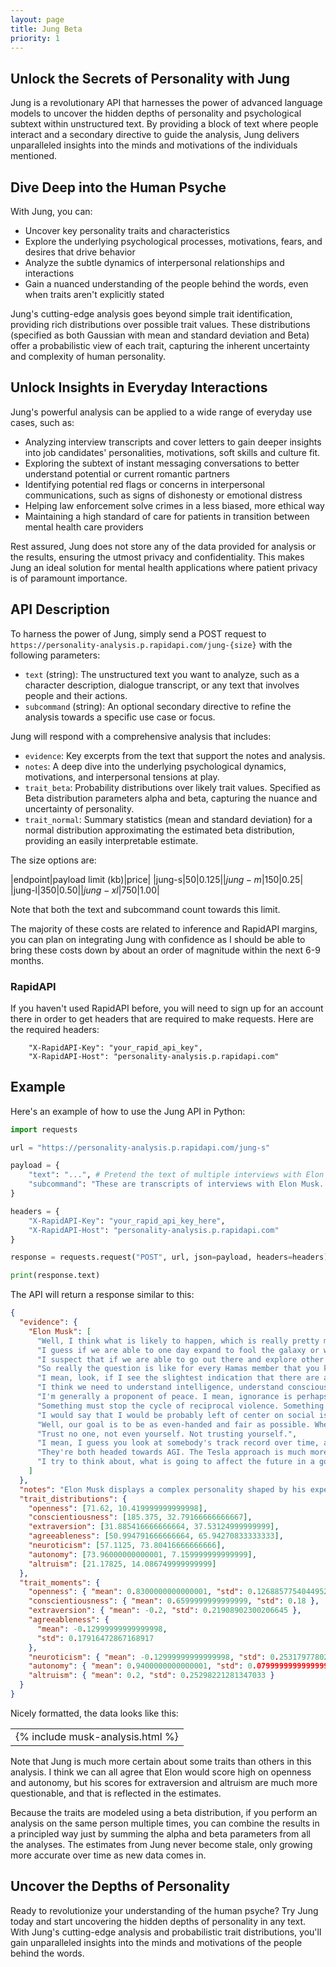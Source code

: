 ```yaml
---
layout: page
title: Jung Beta
priority: 1
---
```


## Unlock the Secrets of Personality with Jung

Jung is a revolutionary API that harnesses the power of advanced language models to uncover the hidden depths of personality and psychological subtext within unstructured text. By providing a block of text where people interact and a secondary directive to guide the analysis, Jung delivers unparalleled insights into the minds and motivations of the individuals mentioned.

## Dive Deep into the Human Psyche

With Jung, you can:

- Uncover key personality traits and characteristics
- Explore the underlying psychological processes, motivations, fears, and desires that drive behavior
- Analyze the subtle dynamics of interpersonal relationships and interactions
- Gain a nuanced understanding of the people behind the words, even when traits aren't explicitly stated

Jung's cutting-edge analysis goes beyond simple trait identification, providing rich distributions over possible trait values. These distributions (specified as both Gaussian with mean and standard deviation and Beta) offer a probabilistic view of each trait, capturing the inherent uncertainty and complexity of human personality.

## Unlock Insights in Everyday Interactions

Jung's powerful analysis can be applied to a wide range of everyday use cases, such as:

- Analyzing interview transcripts and cover letters to gain deeper insights into job candidates' personalities, motivations, soft skills and culture fit.
- Exploring the subtext of instant messaging conversations to better understand potential or current romantic partners
- Identifying potential red flags or concerns in interpersonal communications, such as signs of dishonesty or emotional distress
- Helping law enforcement solve crimes in a less biased, more ethical way
- Maintaining a high standard of care for patients in transition between mental health care providers

Rest assured, Jung does not store any of the data provided for analysis or the results, ensuring the utmost privacy and confidentiality. This makes Jung an ideal solution for mental health applications where patient privacy is of paramount importance.

## API Description

To harness the power of Jung, simply send a POST request to `https://personality-analysis.p.rapidapi.com/jung-{size}` with the following parameters:

- `text` (string): The unstructured text you want to analyze, such as a character description, dialogue transcript, or any text that involves people and their actions.
- `subcommand` (string): An optional secondary directive to refine the analysis towards a specific use case or focus.

Jung will respond with a comprehensive analysis that includes:

- `evidence`: Key excerpts from the text that support the notes and analysis.
- `notes`: A deep dive into the underlying psychological dynamics, motivations, and interpersonal tensions at play.
- `trait_beta`: Probability distributions over likely trait values. Specified as Beta distribution parameters alpha and beta, capturing the nuance and uncertainty of personality.
- `trait_normal`: Summary statistics (mean and standard deviation) for a normal distribution approximating the estimated beta distribution, providing an easily interpretable estimate.

The size options are:

|endpoint|payload limit (kb)|price|
|jung-s|50|$0.125|
|jung-m|150|$0.25|
|jung-l|350|$0.50|
|jung-xl|750|$1.00|

Note that both the text and subcommand count towards this limit.

The majority of these costs are related to inference and RapidAPI margins, you can plan on integrating Jung with confidence as I should be able to bring these costs down by about an order of magnitude within the next 6-9 months.

### RapidAPI

If you haven't used RapidAPI before, you will need to sign up for an account there in order to get headers that are required to make requests. Here are the required headers:

```text
    "X-RapidAPI-Key": "your_rapid_api_key",
    "X-RapidAPI-Host": "personality-analysis.p.rapidapi.com"
```

## Example

Here's an example of how to use the Jung API in Python:

```python
import requests

url = "https://personality-analysis.p.rapidapi.com/jung-s"

payload = {
    "text": "...", # Pretend the text of multiple interviews with Elon Musk is here for brevity.
    "subcommand": "These are transcripts of interviews with Elon Musk.  Your subcommand is to contain your analysis to the person being interviewed and focus your analysis on being maximally informative to someone who might consider working for or having business dealings with him."
}

headers = {
    "X-RapidAPI-Key": "your_rapid_api_key_here",
    "X-RapidAPI-Host": "personality-analysis.p.rapidapi.com"
}

response = requests.request("POST", url, json=payload, headers=headers)

print(response.text)
```

The API will return a response similar to this:

```json
{
  "evidence": {
    "Elon Musk": [
      "Well, I think what is likely to happen, which is really pretty much the way it is, is that something very close to the current lines will be how a ceasefire or truce happens. But you just have a situation right now where whoever goes on the offensive will suffer casualties at several times the rate of whoever's on the defense because you've got defense in depth, you've got minefields, trenches, anti-tank defenses.",
      "I guess if we are able to one day expand to fool the galaxy or whatever, there will be a galactic war at some point.",
      "I suspect that if we are able to go out there and explore other star systems that we\u2026 There's a good chance we find a whole bunch of long dead one planet civilizations that never made it past their home planet.",
      "So really the question is like for every Hamas member that you kill, how many did you create? And if you create more than you killed, you've not succeeded. That's the real situation there.",
      "I mean, look, if I see the slightest indication that there are aliens, I will immediately post on X platform anything I know.",
      "I think we need to understand intelligence, understand consciousness. I mean there are some fundamental questions of what is thought, what is emotion? Is it really just one atom bumping into another atom? It feels like something more than that. So I think we're probably missing some really big things.",
      "I'm generally a proponent of peace. I mean, ignorance is perhaps, in my view, the real enemy to be countered.",
      "Something must stop the cycle of reciprocal violence. Something must stop it, or it'll never stop. Just eye for an eye, tooth for a tooth, limb for a limb, life for a life forever and ever.",
      "I would say that I would be probably left of center on social issues, probably a little bit right of center on economic issues.",
      "Well, our goal is to be as even-handed and fair as possible. Whether someone is right, left, independent, whatever the case may be, that the platform is as fair and as much of a level playing field as possible.",
      "Trust no one, not even yourself. Not trusting yourself.",
      "I mean, I guess you look at somebody's track record over time, and I guess you use your neural net to assess someone.",
      "They're both headed towards AGI. The Tesla approach is much more computer efficient, it had to be. Because we were constrained on this\u2026 We only have 100 watts and [inaudible 02:06:37] computer. 144 trillion operations per second, which sounds like a lot, but is small potatoes these days.",
      "I try to think about, what is going to affect the future in a good way? And holding onto grudges does not affect the future in a good way."
    ]
  },
  "notes": "Elon Musk displays a complex personality shaped by his experiences, relationships, and the immense pressures of his highly public roles. He expresses a general desire for peace and believes ignorance, rather than other humans, is the real enemy. However, he acknowledges the seeming inevitability of conflict, even on a galactic scale if humanity expands beyond Earth.\nMusk advocates for conspicuous acts of kindness to break cycles of violence, as seen in his comments on the Israel-Palestine conflict. He believes whoever escalates will ultimately lose by creating more enemies than they destroy. \nHe is driven by intense curiosity about fundamental questions of consciousness, intelligence and the nature of the universe. There are hints of existential loneliness and a longing for signs we are not alone, as evidenced by his pledge to immediately share any evidence of alien life.\nPolitically, Musk describes himself as left-leaning on social issues and slightly right-leaning economically. He aims for X (Twitter) to be an impartial platform for free speech. However, his outspoken criticism of the \"woke mind virus\" has led to perceptions of conservative alignment.\nTrust seems to be an ongoing struggle, unsurprising given his wealth and fame. Musk half-jokingly says to \"trust no one, not even yourself.\" He relies on evaluating someone's track record over time to decide whether to trust them.\nMusk remains relentlessly optimistic about the potential of AI, seeing a path to AGI through Tesla's efficiency-focused approach born of hardware constraints. However, this optimism may at times blind him to the difficulties and cause him to over-promise on timelines.\nPhilosophically, Musk strives to focus on positively shaping the future rather than holding grudges. His love for his children allows him to see the world with fresh eyes and draws parallels between their cognitive development and the progress of AI. \nOverall, Musk emerges as a visionary futurist with a rare combination of dreamer and engineer. But he is also fallibly human, struggling with the immense social and psychological pressures of his position while doggedly pursuing his ambitious goals for humanity.\n",
  "trait_distributions": {
    "openness": [71.62, 10.419999999999998],
    "conscientiousness": [185.375, 32.79166666666667],
    "extraversion": [31.885416666666664, 37.53124999999999],
    "agreeableness": [50.994791666666664, 65.94270833333333],
    "neuroticism": [57.1125, 73.80416666666666],
    "autonomy": [73.96000000000001, 7.159999999999999],
    "altruism": [21.17825, 14.086749999999999]
  },
  "trait_moments": {
    "openness": { "mean": 0.8300000000000001, "std": 0.12688577540449522 },
    "conscientiousness": { "mean": 0.6599999999999999, "std": 0.18 },
    "extraversion": { "mean": -0.2, "std": 0.21908902300206645 },
    "agreeableness": {
      "mean": -0.12999999999999998,
      "std": 0.17916472867168917
    },
    "neuroticism": { "mean": -0.12999999999999998, "std": 0.2531797780234432 },
    "autonomy": { "mean": 0.9400000000000001, "std": 0.07999999999999999 },
    "altruism": { "mean": 0.2, "std": 0.25298221281347033 }
  }
}
```

Nicely formatted, the data looks like this:

<table><tr><td class="analysis-table">
{% include musk-analysis.html %}
</td></tr></table>

Note that Jung is much more certain about some traits than others in this analysis. I think we can all agree that Elon would score high on openness and autonomy, but his scores for extraversion and altruism are much more questionable, and that is reflected in the estimates.

Because the traits are modeled using a beta distribution, if you perform an analysis on the same person multiple times, you can combine the results in a principled way just by summing the alpha and beta parameters from all the analyses. The estimates from Jung never become stale, only growing more accurate over time as new data comes in.

## Uncover the Depths of Personality

Ready to revolutionize your understanding of the human psyche? Try Jung today and start uncovering the hidden depths of personality in any text. With Jung's cutting-edge analysis and probabilistic trait distributions, you'll gain unparalleled insights into the minds and motivations of the people behind the words.

